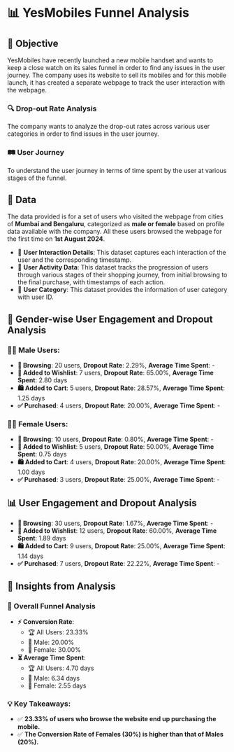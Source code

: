 # 📊 YesMobiles Funnel Analysis

## 🎯 Objective
YesMobiles have recently launched a new mobile handset and wants to keep a close watch on its sales funnel in order to find any issues in the user journey. The company uses its website to sell its mobiles and for this mobile launch, it has created a separate webpage to track the user interaction with the webpage.

### 🔍 Drop-out Rate Analysis
The company wants to analyze the drop-out rates across various user categories in order to find issues in the user journey.

### 🛤️ User Journey
To understand the user journey in terms of time spent by the user at various stages of the funnel.

## 📑 Data
The data provided is for a set of users who visited the webpage from cities of **Mumbai and Bengaluru**, categorized as **male or female** based on profile data available with the company. All these users browsed the webpage for the first time on **1st August 2024**.

- 📌 **User Interaction Details**: This dataset captures each interaction of the user and the corresponding timestamp.
- 📌 **User Activity Data**: This dataset tracks the progression of users through various stages of their shopping journey, from initial browsing to the final purchase, with timestamps of each action.
- 📌 **User Category**: This dataset provides the information of user category with user ID.

## 👥 Gender-wise User Engagement and Dropout Analysis

### 👨‍💼 Male Users:
- **🛒 Browsing**: 20 users, **Dropout Rate**: 2.29%, **Average Time Spent**: -
- **📌 Added to Wishlist**: 7 users, **Dropout Rate**: 65.00%, **Average Time Spent**: 2.80 days
- **🛍️ Added to Cart**: 5 users, **Dropout Rate**: 28.57%, **Average Time Spent**: 1.25 days
- **✅ Purchased**: 4 users, **Dropout Rate**: 20.00%, **Average Time Spent**: -

### 👩‍💼 Female Users:
- **🛒 Browsing**: 10 users, **Dropout Rate**: 0.80%, **Average Time Spent**: -
- **📌 Added to Wishlist**: 5 users, **Dropout Rate**: 50.00%, **Average Time Spent**: 0.75 days
- **🛍️ Added to Cart**: 4 users, **Dropout Rate**: 20.00%, **Average Time Spent**: 1.00 days
- **✅ Purchased**: 3 users, **Dropout Rate**: 25.00%, **Average Time Spent**: -

## 📊 User Engagement and Dropout Analysis
- **🛒 Browsing**: 30 users, **Dropout Rate**: 1.67%, **Average Time Spent**: -
- **📌 Added to Wishlist**: 12 users, **Dropout Rate**: 60.00%, **Average Time Spent**: 1.89 days
- **🛍️ Added to Cart**: 9 users, **Dropout Rate**: 25.00%, **Average Time Spent**: 1.14 days
- **✅ Purchased**: 7 users, **Dropout Rate**: 22.22%, **Average Time Spent**: -

## 🔎 Insights from Analysis

### 📌 Overall Funnel Analysis
- **⚡ Conversion Rate**:
  - 🏆 All Users: 23.33%
  - 👨 Male: 20.00%
  - 👩 Female: 30.00%
- **⏳ Average Time Spent**:
  - 🏆 All Users: 4.70 days
  - 👨 Male: 6.34 days
  - 👩 Female: 2.55 days

### 💡 Key Takeaways:
- ✅ **23.33% of users who browse the website end up purchasing the mobile.**
- ✅ **The Conversion Rate of Females (30%) is higher than that of Males (20%).**
